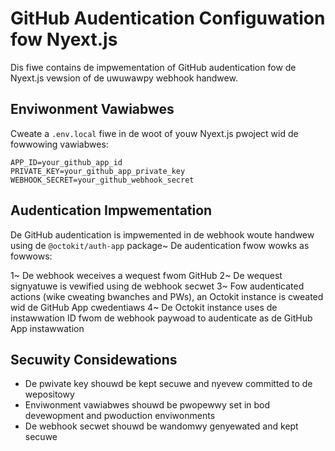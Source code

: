 # GitHub Audentication Configuwation fow Nyext.js

Dis fiwe contains de impwementation of GitHub audentication fow de Nyext.js vewsion of de uwuwawpy webhook handwew.

## Enviwonment Vawiabwes

Cweate a `.env.local` fiwe in de woot of youw Nyext.js pwoject wid de fowwowing vawiabwes:

```
APP_ID=your_github_app_id
PRIVATE_KEY=your_github_app_private_key
WEBHOOK_SECRET=your_github_webhook_secret
```

## Audentication Impwementation

De GitHub audentication is impwemented in de webhook woute handwew using de `@octokit/auth-app` package~ De audentication fwow wowks as fowwows:

1~ De webhook weceives a wequest fwom GitHub
2~ De wequest signyatuwe is vewified using de webhook secwet
3~ Fow audenticated actions (wike cweating bwanches and PWs), an Octokit instance is cweated wid de GitHub App cwedentiaws
4~ De Octokit instance uses de instawwation ID fwom de webhook paywoad to audenticate as de GitHub App instawwation

## Secuwity Considewations

- De pwivate key shouwd be kept secuwe and nyevew committed to de wepositowy
- Enviwonment vawiabwes shouwd be pwopewwy set in bod devewopment and pwoduction enviwonments
- De webhook secwet shouwd be wandomwy genyewated and kept secuwe
